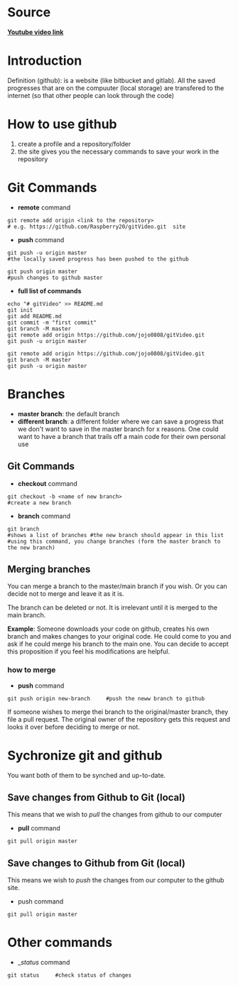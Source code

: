 # Source
__[Youtube video link](https://youtu.be/mJ-qvsxPHp)__

# Introduction

Definition (github): is a website (like bitbucket and gitlab). All the saved progresses that are on the compuuter (local storage) are transfered to the internet (so that other people can look through the code)

# How to use github

1. create a profile and a repository/folder
2. the site gives you the necessary commands to save your work in the repository

# Git Commands

+ __remote__ command
```shell
git remote add origin <link to the repository>         
# e.g. https://github.com/Raspberry20/gitVideo.git  site
``````

+ __push__ command
```shell
git push -u origin master    
#the locally saved progress has been pushed to the github
```

```shell
git push origin master     
#push changes to github master
```

+ __full list of commands__
```shell
echo "# gitVideo" >> README.md
git init
git add README.md
git commit -m "first commit"
git branch -M master
git remote add origin https://github.com/jojo0808/gitVideo.git
git push -u origin master
```

```shell
git remote add origin https://github.com/jojo0808/gitVideo.git
git branch -M master
git push -u origin master
```

# Branches

+ **master branch**: the default branch
+ **different branch**: a different folder where we can save a progress that we don't want to save in the master branch for x reasons. One could want to have a branch that trails off a main code for their own personal use

## Git Commands

+ __checkout__ command
```shell
git checkout -b <name of new branch>   
#create a new branch
```

+ __branch__ command
```shell
git branch     
#shows a list of branches #the new branch should appear in this list #using this command, you change branches (form the master branch to the new branch)
```

## Merging branches
You can merge a branch to the master/main branch if you wish. Or you can decide not to merge and leave it as it is.

The branch can be deleted or not. It is irrelevant until it is merged to the main branch.

**Example**: Someone downloads your code on github, creates his own branch and makes changes to your original code. He could come to you and ask if he could merge his branch to the main one. You can decide to accept this proposition if you feel his modifications are helpful.

### how to merge
+ __push__ command
```shell
git push origin new-branch     #push the neww branch to github
```

If someone wishes to merge thei branch to the original/master branch, they file a pull request. The original owner of the repository gets this request and looks it over before deciding to merge or not.


# Sychronize git and github

You want both of them to be synched and up-to-date.

## Save changes from Github to Git (local)

This means that we wish to *pull* the changes from github to our computer

+ __pull__ command
```shell
git pull origin master
```

## Save changes to Github from Git (local)
This means we wish to *push* the changes from our computer to the github site.

+ push command
```shell
git pull origin master
```

# Other commands

+ __status_ command
```shell
git status     #check status of changes
```